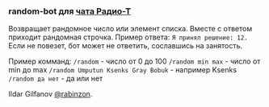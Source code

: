 ### random-bot для [ чата Радио-Т](https://chat.radio-t.com/)
Возвращает рандомное число или элемент списка. Вместе  с ответом приходит рандомная строчка. 
Пример ответа: `Я принял решение: 12.` Если не повезет, бот может не ответить, сославшись на занятость.

Пример комманд:
`/random` - число от 0 до 100
`/random min max` - число от min до max
`/random Umputun Ksenks Gray Bobuk` - например Ksenks
`/random да нет` - да или нет
		
Ildar Gilfanov [@rabinzon](https://github.com/rabinzon).
